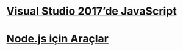 # [Visual Studio 2017’de JavaScript](/visualstudio/javascript/javascript-in-vs-2017)
# [Node.js için Araçlar](/visualstudio/javascript/tutorial-nodejs)
